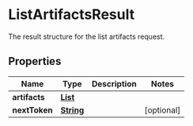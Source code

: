 

# ListArtifactsResult

 The result structure for the list artifacts request. 

## Properties

| Name | Type | Description | Notes |
|------------ | ------------- | ------------- | -------------|
|**artifacts** | [**List**](List.md) |  |  |
|**nextToken** | [**String**](String.md) |  |  [optional] |



